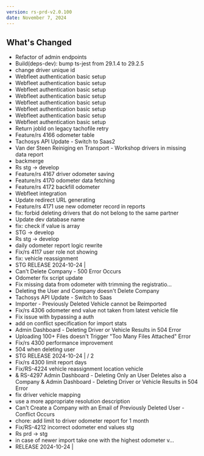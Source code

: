 ```yaml
---
version: rs-prd-v2.0.100
date: November 7, 2024
---
```


## What's Changed
* Refactor of admin endpoints
* Build(deps-dev): bump ts-jest from 29.1.4 to 29.2.5
* change driver unique id
* Webfleet authentication basic setup
* Webfleet authentication basic setup
* Webfleet authentication basic setup
* Webfleet authentication basic setup
* Webfleet authentication basic setup
* Webfleet authentication basic setup
* Webfleet authentication basic setup
* Webfleet authentication basic setup
* Return jobId on legacy tachofile retry
* Feature/rs 4166 odometer table
* Tachosys API Update - Switch to Saas2
* Van der Steen Reiniging en Transport - Workshop drivers in missing data report
* backmerge
* Rs stg -> develop
* Feature/rs 4167 driver odometer saving
* Feature/rs 4170 odometer data fetching
* Feature/rs 4172 backfill odometer
* Webfleet integration
* Update redirect URL generating
* Feature/rs 4171 use new odometer record in reports
* fix: forbid deleting drivers that do not belong to the same partner
* Update dev database name
* fix: check if value is array
* STG -> develop
* Rs stg -> develop
* daily odometer report logic rewrite
* Fix/rs 4117 user role not showing
* fix: vehicle reassignment
* STG RELEASE 2024-10-24 |
* Can't Delete Company - 500 Error Occurs
* Odometer fix script update
* Fix missing data from odometer with trimming the registratio…
* Deleting the User and Company doesn't Delete Company
* Tachosys API Update - Switch to Saas
* Importer - Previously Deleted Vehicle cannot be Reimported
* Fix/rs 4306 odometer end value not taken from latest vehicle file
* Fix issue with bypassing a auth
* add on conflict specification for import stats
* Admin Dashboard - Deleting Driver or Vehicle Results in 504 Error
* Uploading 100+ Files doesn't Trigger "Too Many Files Attached" Error
* Fix/rs 4300 performance improvement
* 504 when deleting user
* STG RELEASE 2024-10-24 | / 2
* Fix/rs 4300 limit report days
* Fix/RS-4224 vehicle reassignment location vehicle
* & RS-4297 Admin Dashboard - Deleting Only an User Deletes also a Company & Admin Dashboard - Deleting Driver or Vehicle Results in 504 Error
* fix driver vehicle mapping
* use a more appropriate resolution description
* Can't Create a Company with an Email of Previously Deleted User - Conflict Occurs
* chore: add limit to driver odometer report for 1 month
* Fix/RS-4212 incorrect odometer end values stg
* Rs prd -> stg
* in case of newer import take one with the highest odometer v…
* RELEASE 2024-10-24 |